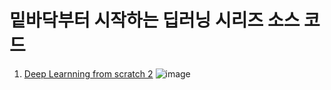 # 밑바닥부터 시작하는 딥러닝 시리즈 소스 코드 
1. [Deep Learnning from scratch 2](https://github.com/WegraLee/deep-learning-from-scratch)
![image](https://github.com/user-attachments/assets/42bb3c2e-d9d5-4b4d-80fa-8799f769a496)
